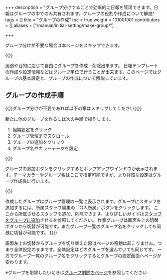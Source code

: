 +++
description = "グループ分けすることで効率的に日報を管理できます。日報はグループの中でのみ共有されます。グループの役割や作成について解説"
tags = []
title = "グループの作成"
toc = true
weight = 101001001
contributors = []
aliases = ["/manual/initial-setting/make-group/"]

+++

グループ分けが不要な場合は本ページをスキップできます。

{{<nextBlog>}}

用途や目的に応じて自由にグループを作成・削除出来ます。
日報テンプレートの作成や設定情報などはグループ単位で行うことが出来ます。このページではグループの基本設定と、グループの作成について解説しています。

## グループの作成手順

{{<alice pos="right" icon="ok">}}グループ分けが不要であれば以下の章はスキップしてください{{</alice>}}

新たに他のグループを作るには次の手順で操作します。

1. 組織設定をクリック
1. グループ管理までスクロール
1. グループの追加をクリック
1. グループ名やカラーテーマを設定

{{<appscreen filename="addgroup" title="グループの新規作成を行うには組織設定＞グループ管理＞グループの追加の順にクリックします"  >}}

グループの追加ボタンをクリックするとポップアップウインドウが表示されます。テーマカラーやグループ名はここで指定可能ですが、より詳細な設定はグループ作成後に行います。

{{<appscreen filename="makegroup" title="グループの作成画面がポップアップで表示される。設定はあとから変更可能のため暫定値でも良い"  >}}

作成したグループはグループ管理の一覧に表示されます。グループにスタッフを追加するには、所属スタッフ編集の「○人所属」ボタンをクリックします。
ここから所属させるスタッフを追加、削除できます。より詳しいガイドは[スタッフをグループに追加](/docs/manual/initial-setting/staff/manage/)させるを参照してください。
作業グループは画面左上の切替ボタンから切替が可能です。またグループ一覧のグループ名をクリックしても同様に切替が可能です。
{{<appscreen filename="switch-group" title="グループ一覧から作業するグループを選んで切替します"  >}}

画面左上の切替からグループを切り替えた際はページの移動は起こりません。つまり全体設定のままです。全体設定はどのグループを選んでいても同じです。
一方でグループ一覧のグループ名をクリックするとグループの設定画面へページが変わります。

※グループを削除したいときは[グループ削除のページ](/docs/manual/remove/group/)を参照してください
